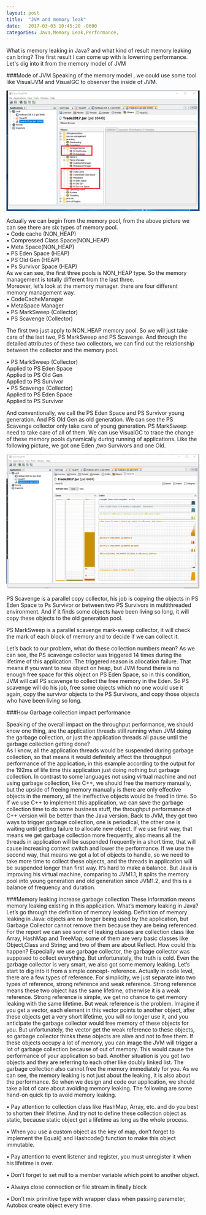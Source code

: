 ```yaml
---
layout: post
title:  "JVM and memory leak"
date:   2017-03-03 10:45:20 -0600
categories: Java,Memory Leak,Performance,
---
```


What is memory leaking in Java? and what kind of result memory leaking can bring? The first result I can come up with is lowerring performance.
Let's dig into it from the memory model of JVM 

###Mode of JVM
Speaking of the memory model , we could use some tool like VisualJVM and VisualGC to observer the inside of JVM. 

 ![alt text](/img/JVM/pool.png) 
 
Actually we can begin from the memory pool, from the above picture we can see there are six types of memory pool.  
•	Code cache (NON_HEAP)  
•	Compressed Class Space(NON_HEAP)  
•	Meta Space(NON_HEAP)  
•	PS Eden Space (HEAP)  
•	PS Old Gen (HEAP)  
•	Ps Survivor Space (HEAP)  
As we can see, the first three pools is NON_HEAP type.  So the memory management is totally different from the last three.   
Moreover, let’s look at the memory manager. there are four different memory management way.  
•	CodeCacheManager  
•	MetaSpace Manager   
•	PS MarkSweep (Collector)  
•	PS Scavenge (Collector)  

The first two just apply to NON_HEAP memory pool. So we will just take care of the last two, PS MarkSweep and PS Scavenge.  And through the detailed attributes of these two collectors, we can find out the relationship between the collector and the memory pool.

•	PS MarkSweep (Collector)    
Applied to PS Eden Space  
Applied to PS Old Gen  
Applied to PS Survivor  
•	PS Scavenge (Collector)  
Applied to PS Eden Space  
Applied to PS Survivor  

And conventionally, we call the PS Eden Space and PS Survivor young generation.  And PS Old Gen as old generation. We can see the PS Scavenge collector only take care of young generation. PS MarkSweep need to take care of all of them.  We can use VisualGC to trace the change of these memory pools dynamically during running of applications. Like the following picture, we got one Eden ,two Survivors and one Old.
 
 ![alt text](/img/JVM/gc.png) 

 PS Scavenge is a parallel copy collector, his job is copying the objects in PS Eden Space to Ps Survivor or between two PS Survivors in multithreaded environment. And if it finds some objects have been living so long, it will copy these objects to the old generation pool.

PS MarkSweep is a parallel scavenge mark-sweep collector, it will check the mark of each block of memory and to decide if we can collect it.

Let’s back to our problem, what do these collection numbers mean? As we can see, the PS scavenge collector was triggered 14 times during the lifetime of this application. The triggered reason is allocation failure. That means if you want to new object on heap, but JVM found there is no enough free space for this object on PS Eden Space, so in this condition, JVM will call PS scavenge to collect the free memory in the Eden. So PS scavenge will do his job, free some objects which no one would use it again, copy the survivor objects to the PS Survivors, and copy those objects who have been living so long.

###How Garbage collection impact performance


Speaking of the overall impact on the throughput performance, we should know one thing, are the application threads still running 
when JVM doing the garbage collection, or just the application threads all pause until the garbage collection getting done?  
As I know, all the application threads would be suspended during garbage collection, so that means it would definitely affect the throughput 
performance of the application, in this example according to the output for the 192ms of life time this application just doing nothing
 but garbage collection. In contrast to some languages not using virtual machine and not using garbage collection, like C++, we should 
 free the memory manually, but the upside of freeing memory manually is there are only effective objects in the memory, all the ineffective 
 objects would be freed in time. So If we use C++ to implement this application, we can save the garbage collection time to do some business stuff, 
 the throughput performance of C++ version will be better than the Java version.
Back to JVM, they got two ways to trigger garbage collection, one is periodical, the other one is waiting until getting failure to allocate new object.
 If we use first way, that means we get garbage collection more frequently, also means all the threads in application will be suspended 
 frequently in a short time, that will cause increasing context switch and lower the performance. 
 If we use the second way, that means we got a lot of objects to handle, so we need to take more time to collect these objects, 
 and the threads in application will be suspended longer than first way. It’s hard to make a balance.
But Java is improving his virtual machine, comparing to JVM1.1,  It splits the memory pool into young
 generation and old generation since JVM1.2, and this is a balance of frequency and duration. 

###Memory leaking increase garbage collection
These information means memory leaking existing in this application. What’s memory leaking in Java? 
 Let’s go through the definition of memory leaking.
Definition of memory leaking in Java: objects are no longer being used by the application,
 but Garbage Collector cannot remove them because they are being referenced.
For the report we can see some of leaking classes are collection class like Array, HashMap and TreeMap; 
some of them are very basic classes like Object,Class and String; and two of them are about Reflect.
How could this happen? Especially we use garbage collector, the garbage collector was supposed to collect everything. 
But unfortunately, the truth is cold. Even the garbage collector is very smart, we also got some memory leaking. Let’s start 
to dig into it from a simple concept- reference. Actually in code level, there are a few types of reference. 
For simplicity, we just separate into two types of reference, strong reference and weak reference. 
Strong reference means these two object has the same lifetime, otherwise it is a weak reference. 
 Strong reference is simple, we get no chance to get memory leaking with the same lifetime. 
 But weak reference is the problem. Imagine if you get a vector, 
 each element in this vector points to another object, after these objects get a very short lifetime, 
 you will no longer use it, and you anticipate the garbage collector would free memory of these objects
 for you. But unfortunately, the vector get the weak reference to these objects, 
 so garbage collector thinks these objects are alive and not to free them.  If these objects occupy a lot of memory,
 you can image the JVM will trigger a lot of garbage collection because of out of memory. This would cause the performance of your application so bad.
Another situation is you got two objects and they are referring to each other like doubly linked list. 
The garbage collection also cannot free the memory immediately for you.
As we can see, the memory leaking is not just about the leaking, it is also about the performance. 
So when we design and code our application, we should take a lot of care about avoiding memory leaking. 
 The following are some hand-on quick tip to avoid memory leaking.
 
•	Pay attention to collection class like HashMap, Array, etc. and do you best to shorten their lifetime. 
 And try not to define these collection object as static, because static object get a lifetime as long as the whole process.

•	When you use a custom object as the key of map, don’t forget to implement the Equal() and Hashcode() function to make this object immutable.

•	Pay attention to event listener and register, you must unregister it when his lifetime is over.

•	Don’t forget to set null to a member variable which point to another object.

•	Always close connection or file stream in finally block 

•	Don’t mix primitive type with wrapper class when passing parameter, Autobox create object every time.



